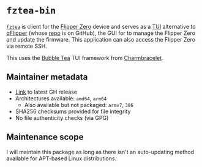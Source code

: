 # `fztea-bin`

[`fztea`](https://github.com/jon4hz/fztea) is client for the
[Flipper Zero](https://en.wikipedia.org/wiki/Flipper_Zero) device and serves as
a [TUI](https://en.wikipedia.org/wiki/Text-based_user_interface) alternative to
[qFlipper](https://flipperzero.one/update) (whose [repo](https://github.com/flipperdevices/qFlipper)
is on GitHub), the GUI for to manage the Flipper Zero and update the firmware.
This application can also access the Flipper Zero via remote SSH.

This uses the [Bubble Tea](https://github.com/charmbracelet/bubbletea) TUI
framework from [Charmbracelet](https://charm.sh).

## Maintainer metadata
* [Link](https://github.com/jon4hz/fztea/releases/latest) to latest GH release
* Architectures available: `amd64`, `arm64`
    * Also available but not packaged: `armv7`, `386`
* SHA256 checksums provided for file integrity
* No file authenticity checks (via GPG)

## Maintenance scope

I will maintain this package as long as there isn't an auto-updating method
available for APT-based Linux distributions.
